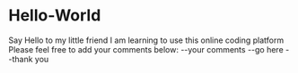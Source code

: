 # Hello-World
Say Hello to my little friend
I am learning to use this online coding platform Please feel free to add your comments below:
--your comments
--go here
--thank you
